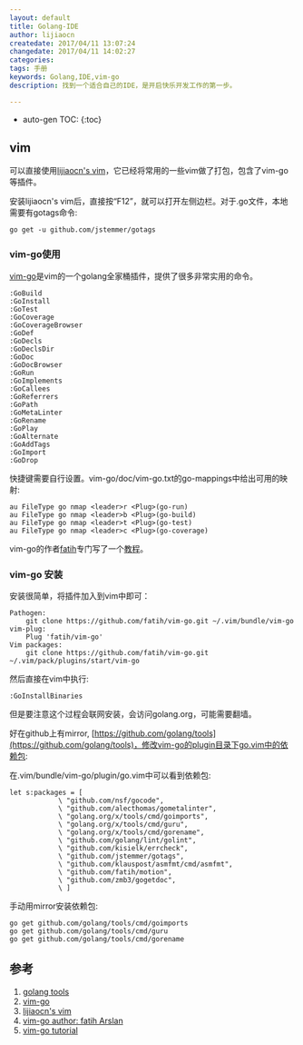 ```yaml
---
layout: default
title: Golang-IDE
author: lijiaocn
createdate: 2017/04/11 13:07:24
changedate: 2017/04/11 14:02:27
categories:
tags: 手册
keywords: Golang,IDE,vim-go
description: 找到一个适合自己的IDE，是开启快乐开发工作的第一步。

---
```


* auto-gen TOC:
{:toc}

## vim 

可以直接使用[lijiaocn's vim][3]，它已经将常用的一些vim做了打包，包含了vim-go等插件。

安装lijiaocn's vim后，直接按“F12”，就可以打开左侧边栏。对于.go文件，本地需要有gotags命令:

	go get -u github.com/jstemmer/gotags

### vim-go使用

[vim-go][1]是vim的一个golang全家桶插件，提供了很多非常实用的命令。

	:GoBuild
	:GoInstall
	:GoTest
	:GoCoverage
	:GoCoverageBrowser
	:GoDef
	:GoDecls 
	:GoDeclsDir
	:GoDoc
	:GoDocBrowser
	:GoRun
	:GoImplements
	:GoCallees
	:GoReferrers
	:GoPath
	:GoMetaLinter
	:GoRename
	:GoPlay
	:GoAlternate
	:GoAddTags
	:GoImport
	:GoDrop

快捷键需要自行设置。vim-go/doc/vim-go.txt的go-mappings中给出可用的映射:

	au FileType go nmap <leader>r <Plug>(go-run)
	au FileType go nmap <leader>b <Plug>(go-build)
	au FileType go nmap <leader>t <Plug>(go-test)
	au FileType go nmap <leader>c <Plug>(go-coverage)

vim-go的作者[fatih][4]专门写了一个[教程][5]。

### vim-go 安装

安装很简单，将插件加入到vim中即可：

	Pathogen:
	    git clone https://github.com/fatih/vim-go.git ~/.vim/bundle/vim-go
	vim-plug:
	    Plug 'fatih/vim-go'
	Vim packages:
	    git clone https://github.com/fatih/vim-go.git ~/.vim/pack/plugins/start/vim-go

然后直接在vim中执行:

	:GoInstallBinaries

但是要注意这个过程会联网安装，会访问golang.org，可能需要翻墙。

好在github上有mirror, [https://github.com/golang/tools](https://github.com/golang/tools)，修改vim-go的plugin目录下go.vim中的依赖包:

在.vim/bundle/vim-go/plugin/go.vim中可以看到依赖包:

	let s:packages = [
	            \ "github.com/nsf/gocode",
	            \ "github.com/alecthomas/gometalinter",
	            \ "golang.org/x/tools/cmd/goimports",
	            \ "golang.org/x/tools/cmd/guru",
	            \ "golang.org/x/tools/cmd/gorename",
	            \ "github.com/golang/lint/golint",
	            \ "github.com/kisielk/errcheck",
	            \ "github.com/jstemmer/gotags",
	            \ "github.com/klauspost/asmfmt/cmd/asmfmt",
	            \ "github.com/fatih/motion",
	            \ "github.com/zmb3/gogetdoc",
	            \ ]

手动用mirror安装依赖包:

	go get github.com/golang/tools/cmd/goimports
	go get github.com/golang/tools/cmd/guru
	go get github.com/golang/tools/cmd/gorename

## 参考

1. [golang tools][1]
2. [vim-go][2]
3. [lijiaocn's vim][3]
4. [vim-go author: fatih Arslan][4]
5. [vim-go tutorial][5]

[1]: https://github.com/golang/tools "https://github.com/golang/tools"
[2]: https://github.com/fatih/vim-go "https://github.com/fatih/vim-go"
[3]: https://github.com/lijiaocn/Vim "https://github.com/lijiaocn/Vim"
[4]: https://www.patreon.com/fatih "https://www.patreon.com/fatih"
[5]: https://github.com/fatih/vim-go-tutorial "https://github.com/fatih/vim-go-tutorial"
